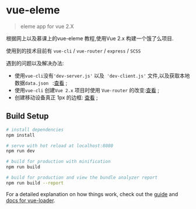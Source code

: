 # vue-eleme

> eleme app for  vue 2.X

根据网上以及慕课上的vue-eleme 教程,使用Vue 2.x 构建一个饿了么项目.

使用到的技术目前有 `vue-cli` / `vue-router` / `express` / `SCSS` 

遇到的问题以及解决办法:  

- 使用`vue-cli`没有`'dev-server.js'` 以及` 'dev-client.js'` 文件,以及获取本地数据`data.json ` :[查看](https://github.com/FrankWang1991/Vuedemo/blob/master/vue-eleme/Q%26A/%E4%BD%BF%E7%94%A8vue-cli%E6%B2%A1%E6%9C%89'dev-server.js'%E4%BB%A5%E5%8F%8A'dev-client.js'%E6%96%87%E4%BB%B6.md) ;
- 使用`vue-cli` 创建`Vue 2.x` 项目时使用 `Vue-router` 的改变:[查看](https://github.com/FrankWang1991/Vuedemo/blob/master/vue-eleme/Q%26A/%E4%BD%BF%E7%94%A8vue-cli%E5%88%9B%E5%BB%BAvue2x%E9%A1%B9%E7%9B%AE%E4%BD%BF%E7%94%A8vue-router%E7%9A%84%E6%94%B9%E5%8F%98.md) ;
- 创建移动设备真正 1px 的边框: [查看](https://github.com/FrankWang1991/Vuedemo/blob/master/vue-eleme/Q%26A/%E5%88%9B%E5%BB%BA1px%E7%9A%84%E8%BE%B9%E6%A1%86.md) ;

## Build Setup

``` bash
# install dependencies
npm install

# serve with hot reload at localhost:8080
npm run dev

# build for production with minification
npm run build

# build for production and view the bundle analyzer report
npm run build --report
```

For a detailed explanation on how things work, check out the [guide](http://vuejs-templates.github.io/webpack/) and [docs for vue-loader](http://vuejs.github.io/vue-loader).
